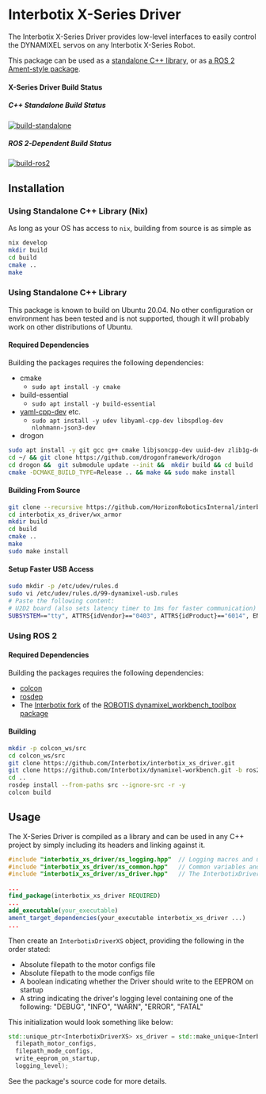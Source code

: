 # Interbotix X-Series Driver

The Interbotix X-Series Driver provides low-level interfaces to easily control the DYNAMIXEL servos on any Interbotix X-Series Robot.

This package can be used as a [standalone C++ library](#using-standalone-c-library), or as [a ROS 2 Ament-style package](#using-ros-2).

#### X-Series Driver Build Status

##### C++ Standalone Build Status
[![build-standalone](https://github.com/Interbotix/interbotix_xs_driver/actions/workflows/standalone.yaml/badge.svg)](https://github.com/Interbotix/interbotix_xs_driver/tree/main)

##### ROS 2-Dependent Build Status
[![build-ros2](https://github.com/Interbotix/interbotix_xs_driver/actions/workflows/ros2.yaml/badge.svg)](https://github.com/Interbotix/interbotix_xs_driver/tree/ros2)

## Installation

### Using Standalone C++ Library (Nix)

As long as your OS has access to `nix`, building from source is as simple as

```sh
nix develop
mkdir build
cd build
cmake ..
make
```

### Using Standalone C++ Library

This package is known to build on Ubuntu 20.04. No other configuration or environment has been tested and is not supported, though it will probably work on other distributions of Ubuntu.

#### Required Dependencies

Building the packages requires the following dependencies:

- cmake
  - `sudo apt install -y cmake`
- build-essential
  - `sudo apt install -y build-essential`
- [yaml-cpp-dev](https://launchpad.net/ubuntu/+source/yaml-cpp) etc.
  - `sudo apt install -y udev libyaml-cpp-dev libspdlog-dev nlohmann-json3-dev`
- drogon
```sh
sudo apt install -y git gcc g++ cmake libjsoncpp-dev uuid-dev zlib1g-dev
cd ~/ && git clone https://github.com/drogonframework/drogon
cd drogon &&  git submodule update --init &&  mkdir build && cd build
cmake -DCMAKE_BUILD_TYPE=Release .. && make && sudo make install
```

#### Building From Source

```sh
git clone --recursive https://github.com/HorizonRoboticsInternal/interbotix_xs_driver.git -b main
cd interbotix_xs_driver/wx_armor
mkdir build
cd build
cmake ..
make
sudo make install
```

#### Setup Faster USB Access
```sh
sudo mkdir -p /etc/udev/rules.d
sudo vi /etc/udev/rules.d/99-dynamixel-usb.rules
# Paste the following content:
# U2D2 board (also sets latency timer to 1ms for faster communication)
SUBSYSTEM=="tty", ATTRS{idVendor}=="0403", ATTRS{idProduct}=="6014", ENV{ID_MM_DEVICE_IGNORE}="1", ATTR{device/latency_timer}="1", SYMLINK+="ttyDXL", MODE:="0666", GROUP:="plugdev"
```

### Using ROS 2

#### Required Dependencies

Building the packages requires the following dependencies:

- [colcon](https://colcon.readthedocs.io/en/released/user/installation.html)
- [rosdep](http://wiki.ros.org/rosdep#Installing_rosdep)
- The [Interbotix fork](https://github.com/Interbotix/dynamixel-workbench/tree/3ed8229d2382c4d0931b471fbe1c83a4888da6a8) of the [ROBOTIS dynamixel_workbench_toolbox package](https://github.com/ROBOTIS-GIT/dynamixel-workbench)

#### Building

```sh
mkdir -p colcon_ws/src
cd colcon_ws/src
git clone https://github.com/Interbotix/interbotix_xs_driver.git
git clone https://github.com/Interbotix/dynamixel-workbench.git -b ros2
cd ..
rosdep install --from-paths src --ignore-src -r -y
colcon build
```

## Usage

The X-Series Driver is compiled as a library and can be used in any C++ project by simply including its headers and linking against it.

```c++
#include "interbotix_xs_driver/xs_logging.hpp"  // Logging macros and utils
#include "interbotix_xs_driver/xs_common.hpp"   // Common variables and types
#include "interbotix_xs_driver/xs_driver.hpp"   // The InterbotixDriverXS class
```

```cmake
...
find_package(interbotix_xs_driver REQUIRED)
...
add_executable(your_executable)
ament_target_dependencies(your_executable interbotix_xs_driver ...)
...
```

Then create an `InterbotixDriverXS` object, providing the following in the order stated:
- Absolute filepath to the motor configs file
- Absolute filepath to the mode configs file
- A boolean indicating whether the Driver should write to the EEPROM on startup
- A string indicating the driver's logging level containing one of the following: "DEBUG", "INFO", "WARN", "ERROR", "FATAL"

This initialization would look something like below:

```c++
std::unique_ptr<InterbotixDriverXS> xs_driver = std::make_unique<InterbotixDriverXS>(
  filepath_motor_configs,
  filepath_mode_configs,
  write_eeprom_on_startup,
  logging_level);
```

See the package's source code for more details.
